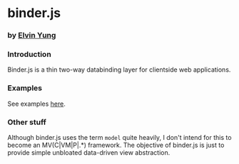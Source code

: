 # binder.js
### by [Elvin Yung](https://github.com/elvinyung)

### Introduction
Binder.js is a thin two-way databinding layer for clientside web applications.

### Examples
See examples [here](https://elvinyung.github.io/binder/).

### Other stuff
Although binder.js uses the term `model` quite heavily, I don't intend for this to become an MV(C|VM|P|.*) framework. The objective of binder.js is just to provide simple unbloated data-driven view abstraction.